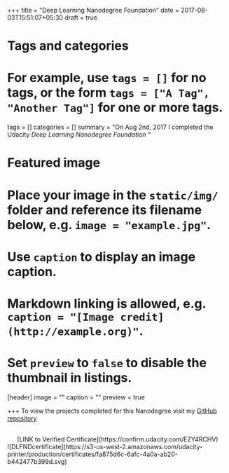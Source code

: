 +++
title = "Deep Learning Nanodegree Foundation"
date = 2017-08-03T15:51:07+05:30
draft = true

# Tags and categories
# For example, use `tags = []` for no tags, or the form `tags = ["A Tag", "Another Tag"]` for one or more tags.
tags = []
categories = []
summary = "On Aug 2nd, 2017 I completed the Udacity *Deep Learning Nanodegree Foundation* "

# Featured image
# Place your image in the `static/img/` folder and reference its filename below, e.g. `image = "example.jpg"`.
# Use `caption` to display an image caption.
#   Markdown linking is allowed, e.g. `caption = "[Image credit](http://example.org)"`.
# Set `preview` to `false` to disable the thumbnail in listings.
[header]
image = ""
caption = ""
preview = true

+++
To view the projects completed for this Nanodegree visit my [GitHub repository](https://github.com/diliprk/DLFND)<br><br>
<center>[LINK to Verified Certificate](https://confirm.udacity.com/EZY4RCHV)</center>
![DLFNDcertificate](https://s3-us-west-2.amazonaws.com/udacity-printer/production/certificates/fa875d6c-6afc-4a0a-ab20-b442477b399d.svg)
